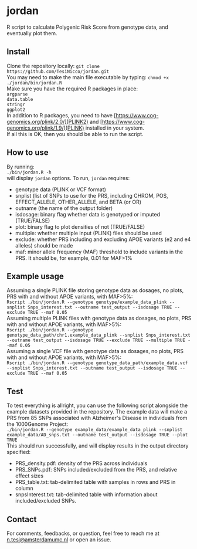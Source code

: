 # jordan
R script to calculate Polygenic Risk Score from genotype data, and eventually plot them.

## Install
Clone the repository locally:
`git clone https://github.com/TesiNicco/jordan.git`  
You may need to make the main file executable by typing:
`chmod +x ./jordan/bin/jordan.R`  
Make sure you have the required R packages in place:  
`argparse`  
`data.table`  
`stringr`  
`ggplot2`  
In addition to R packages, you need to have [https://www.cog-genomics.org/plink/2.0/](PLINK2) and [https://www.cog-genomics.org/plink/1.9/](PLINK) installed in your system.  
If all this is OK, then you should be able to run the script.  

## How to use
By running:  
`./bin/jordan.R -h`  
will display `jordan` options. To run, `jordan` requires:  
- genotype data (PLINK or VCF format)  
- snplist (list of SNPs to use for the PRS, including CHROM, POS, EFFECT_ALLELE, OTHER_ALLELE, and BETA (or OR)  
- outname (the name of the output folder)  
- isdosage: binary flag whether data is genotyped or imputed (TRUE/FALSE)  
- plot: binary flag to plot densities of not (TRUE/FALSE)  
- multiple: whether multiple input (PLINK) files should be used  
- exclude: whether PRS including and excluding APOE variants (e2 and e4 alleles) should be made  
- maf: minor allele frequency (MAF) threshold to include variants in the PRS. It should be, for example, 0.01 for MAF>1%  

## Example usage
Assuming a single PLINK file storing genotype data as dosages, no plots, PRS with and without APOE variants, with MAF>5%:  
`Rscript ./bin/jordan.R --genotype genotype/example_data_plink --snplist Snps_interest.txt --outname test_output --isdosage TRUE --exclude TRUE --maf 0.05`  
Assuming multiple PLINK files with genotype data as dosages, no plots, PRS with and without APOE variants, with MAF>5%:  
`Rscript ./bin/jordan.R --genotype genotype_data_path/chr1.example_data_plink --snplist Snps_interest.txt --outname test_output --isdosage TRUE --exclude TRUE --multiple TRUE --maf 0.05`  
Assuming a single VCF file with genotype data as dosages, no plots, PRS with and without APOE variants, with MAF>5%:  
`Rscript ./bin/jordan.R --genotype genotype_data_path/example_data.vcf --snplist Snps_interest.txt --outname test_output --isdosage TRUE --exclude TRUE --maf 0.05`  

## Test
To test everything is allright, you can use the following script alongside the example datasets provided in the repository. The example data will make a PRS from 85 SNPs associated with Alzheimer's Disease in individuals from the 1000Genome Project:  
`./bin/jordan.R --genotype example_data/example_data_plink --snplist example_data/AD_snps.txt --outname test_output --isdosage TRUE --plot TRUE`  
This should run successfully, and will display results in the output directory specified:  
- PRS_density.pdf: density of the PRS across individuals  
- PRS_SNPs.pdf: SNPs included/excluded from the PRS, and relative effect sizes  
- PRS_table.txt: tab-delimited table with samples in rows and PRS in column  
- snpsInterest.txt: tab-delimited table with information about included/excluded SNPs.  

## Contact
For comments, feedbacks, or question, feel free to reach me at n.tesi@amsterdamumc.nl or open an issue.




